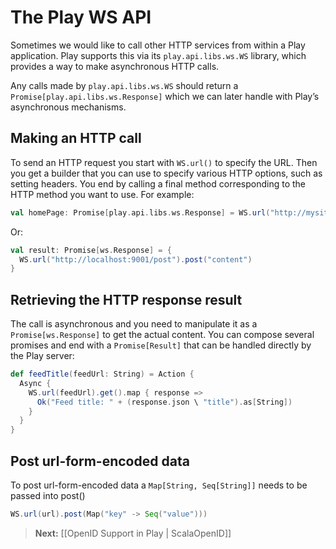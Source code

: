 # The Play WS API

Sometimes we would like to call other HTTP services from within a Play application. Play supports this via its `play.api.libs.ws.WS` library, which provides a way to make asynchronous HTTP calls.

Any calls made by `play.api.libs.ws.WS` should return a `Promise[play.api.libs.ws.Response]` which we can later handle with Play’s asynchronous mechanisms.

## Making an HTTP call

To send an HTTP request you start with `WS.url()` to specify the URL. Then you get a builder that you can use to specify various HTTP options, such as setting headers. You end by calling a final method corresponding to the HTTP method you want to use. For example:

```scala
val homePage: Promise[play.api.libs.ws.Response] = WS.url("http://mysite.com").get()
```

Or:

```scala
val result: Promise[ws.Response] = {
  WS.url("http://localhost:9001/post").post("content")
}
```

## Retrieving the HTTP response result

The call is asynchronous and you need to manipulate it as a `Promise[ws.Response]` to get the actual content. You can compose several promises and end with a `Promise[Result]` that can be handled directly by the Play server:

```scala
def feedTitle(feedUrl: String) = Action {
  Async {
    WS.url(feedUrl).get().map { response =>
      Ok("Feed title: " + (response.json \ "title").as[String])
    }
  }  
}
```

## Post url-form-encoded data

To post url-form-encoded data a `Map[String, Seq[String]]` needs to be passed into post()

```scala
WS.url(url).post(Map("key" -> Seq("value")))
```
> **Next:** [[OpenID Support in Play | ScalaOpenID]]